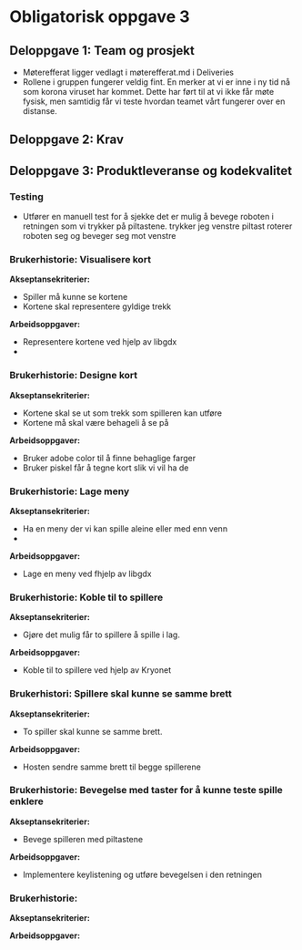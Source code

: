 # Obligatorisk oppgave 3
## Deloppgave 1: Team og prosjekt
* Møterefferat ligger vedlagt i møterefferat.md i Deliveries
* Rollene i gruppen fungerer veldig fint. En merker at vi er inne i ny tid
  nå som korona viruset har kommet. Dette har ført til at vi ikke får møte fysisk,
  men samtidig får vi teste hvordan teamet vårt fungerer over en distanse.
  
## Deloppgave 2: Krav
## Deloppgave 3: Produktleveranse og kodekvalitet

### Testing
* Utfører en manuell test for å sjekke det er mulig å bevege roboten i retningen som vi trykker på piltastene.
trykker jeg venstre piltast roterer roboten seg og beveger seg mot venstre


### Brukerhistorie: Visualisere kort

**Akseptansekriterier:**
* Spiller må kunne se kortene
* Kortene skal representere gyldige trekk

**Arbeidsoppgaver:**
* Representere kortene ved hjelp av libgdx
* 

### Brukerhistorie: Designe kort
**Akseptansekriterier:**
* Kortene skal se ut som trekk som spilleren kan utføre
* Kortene må skal være behageli å se på

**Arbeidsoppgaver:**
* Bruker adobe color til å finne behaglige farger
* Bruker piskel får å tegne kort slik vi vil ha de

### Brukerhistorie: Lage meny
**Akseptansekriterier:**
* Ha en meny der vi kan spille aleine eller med enn venn
* 

**Arbeidsoppgaver:**
* Lage en meny ved fhjelp av libgdx

### Brukerhistorie: Koble til to spillere
**Akseptansekriterier:**
* Gjøre det mulig får to spillere å spille i lag.

**Arbeidsoppgaver:**
* Koble til to spillere ved hjelp av Kryonet


### Brukerhistori: Spillere skal kunne se samme brett 
**Akseptansekriterier:**
* To spiller skal kunne se samme brett.

**Arbeidsoppgaver:**
* Hosten sendre samme brett til begge spillerene 

### Brukerhistorie: Bevegelse med taster for å kunne teste spille enklere
**Akseptansekriterier:**
* Bevege spilleren med piltastene

**Arbeidsoppgaver:**
* Implementere keylistening og utføre bevegelsen i den retningen



### Brukerhistorie: 
**Akseptansekriterier:**

**Arbeidsoppgaver:**